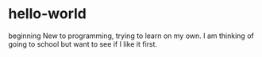 # hello-world
beginning
New to programming, trying to learn on my own.  I am thinking of going to school but want to see if I like it first.
